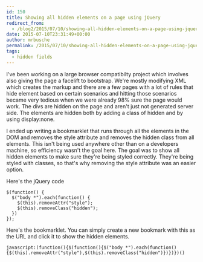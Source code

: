 ```yaml
---
id: 150
title: Showing all hidden elements on a page using jQuery
redirect_from:
  - /blog2/2015/07/10/showing-all-hidden-elements-on-a-page-using-jquery/
date: 2015-07-10T23:31:49+00:00
author: mrbusche
permalink: /2015/07/10/showing-all-hidden-elements-on-a-page-using-jquery/
tags:
  - hidden fields
---
```


I've been working on a large browser compatibilty project which involves also giving the page a facelift to bootstrap. We're mostly modifying XML which creates the markup and there are a few pages with a lot of rules that hide element based on certain scenarios and hitting those scenarios became very tedious when we were already 98% sure the page would work. The divs are hidden on the page and aren't just not generated server side. The elements are hidden both by adding a class of hidden and by using display:none.

I ended up writing a bookmarklet that runs through all the elements in the DOM and removes the style attribute and removes the hidden class from all elements. This isn't being used anywhere other than on a developers machine, so efficiency wasn't the goal here. The goal was to show all hidden elements to make sure they're being styled correctly. They're being styled with classes, so that's why removing the style attribute was an easier option.

Here's the jQuery code

    $(function() {
      $("body *").each(function() {
        $(this).removeAttr("style");
        $(this).removeClass("hidden");
      })
    });

Here's the bookmarklet. You can simply create a new bookmark with this as the URL and click it to show the hidden elements.

    javascript:(function(){$(function(){$("body *").each(function(){$(this).removeAttr("style"),$(this).removeClass("hidden")})})})()
